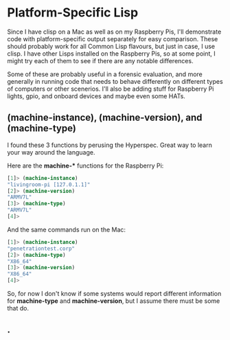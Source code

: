 # Platform-Specific Lisp

Since I have clisp on a Mac as well as on my Raspberry Pis, I'll demonstrate code with platform-specific output separately for easy comparison. These should probably work for all Common Lisp flavours, but just in case, I use clisp. I have other Lisps installed on the Raspberry Pis, so at some point, I might try each of them to see if there are any notable differences.

Some of these are probably useful in a forensic evaluation, and more generally in running code that needs to behave differently on different types of computers or other scenerios. I'll also be adding stuff for Raspberry Pi lights, gpio, and onboard devices and maybe even some HATs.

## (machine-instance), (machine-version), and (machine-type)

I found these 3 functions by perusing the Hyperspec. Great way to learn your way around the language.

Here are the **machine-\*** functions for the Raspberry Pi:

```lisp
[1]> (machine-instance)
"livingroom-pi [127.0.1.1]"
[2]> (machine-version)
"ARMV7L"
[3]> (machine-type)
"ARMV7L"
[4]>
```

And the same commands run on the Mac:

```lisp
[1]> (machine-instance)
"penetrationtest.corp"
[2]> (machine-type)
"X86_64"
[3]> (machine-version)
"X86_64"
[4]>
```

So, for now I don't know if some systems would report different information for **machine-type** and **machine-version**, but I assume there must be some that do.

## .
